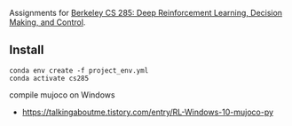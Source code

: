 Assignments for [Berkeley CS 285: Deep Reinforcement Learning, Decision Making, and Control](http://rail.eecs.berkeley.edu/deeprlcourse/).

## Install

```
conda env create -f project_env.yml
conda activate cs285
```

compile mujoco on Windows

* https://talkingaboutme.tistory.com/entry/RL-Windows-10-mujoco-py